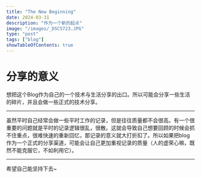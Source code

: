 ```yaml
---
title: "The New Beginning"
date: 2024-03-31
description: "作为一个新的起点"
image: "/images/_DSC5723.JPG"
type: "post"
tags: ["blog"]
showTableOfContents: true
---
```


# 分享的意义
想把这个Blog作为自己的一个技术与生活分享的出口。所以可能会分享一些生活的碎片，并且会做一些正式的技术分享。

------

虽然平时自己经常会做一些平时工作的记录，但是往往质量都不会很高。有一个很重要的问题就是平时的记录逻辑很乱，很散。这就会导致自己想要回顾的时候会抓不住重点，很难快速的重新回忆，那记录的意义就大打折扣了。所以如果把blog作为一个正式的分享渠道，可能会让自己更加重视记录的质量（人的虚荣心嘛，既然不能克服它，不如利用它）。

------

希望自己能坚持下去~	